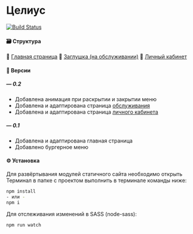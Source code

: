 # Целиус

[![Build Status](https://travis-ci.org/joemccann/dillinger.svg?branch=master)](https://github.com/flathead/Celius-Static)

#### 🗃️ Структура
🔗 [Главная страница](https://flathead.github.io/Celius-Static/)
🔗 [Заглушка (на обслуживании)](https://flathead.github.io/Celius-Static/maintenance)
🔗 [Личный кабинет](https://flathead.github.io/Celius-Static/account)

#### 📲 Версии
##### — 0.2
- Добавлена анимация при раскрытии и закрытии меню
- Добавлена и адаптирована страница [обслуживания](https://flathead.github.io/Celius-Static/maintenance)
- Добавлена и адаптирована страница [личного кабинета](https://flathead.github.io/Celius-Static/account)

##### — 0.1
- Добавлена и адаптирована главная страница
- Добавлено бургерное меню

#### ⚙️ Установка
Для развёртывания модулей статичного сайта необходимо открыть Терминал в папке с проектом выполнить в терминале команды ниже:

```sh
npm install
- или -
npm i
```

Для отслеживания изменений в SASS (node-sass):

```sh
npm run watch
```
